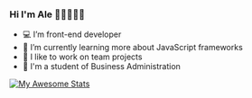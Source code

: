 ### Hi I'm Ale 👋🏽👩🏽‍💻

- 💻 I’m front-end developer
- 🚀 I’m currently learning more about JavaScript frameworks
- 👯 I like to work on team projects
- 🌱 I'm a student of Business Administration


[![My Awesome Stats](https://awesome-github-stats.azurewebsites.net/user-stats/alesantoscoz?cardType=github&theme=nightowl&preferLogin=true)](https://git.io/awesome-stats-card)
